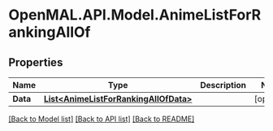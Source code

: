 # OpenMAL.API.Model.AnimeListForRankingAllOf
## Properties

Name | Type | Description | Notes
------------ | ------------- | ------------- | -------------
**Data** | [**List&lt;AnimeListForRankingAllOfData&gt;**](AnimeListForRankingAllOfData.md) |  | [optional] 

[[Back to Model list]](../README.md#documentation-for-models) [[Back to API list]](../README.md#documentation-for-api-endpoints) [[Back to README]](../README.md)

